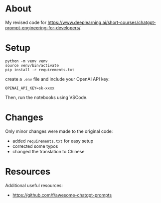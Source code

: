 # About
My revised code for https://www.deeplearning.ai/short-courses/chatgpt-prompt-engineering-for-developers/.

# Setup

```
python -m venv venv
source venv/bin/activate
pip install -r requirements.txt
```

create a `.env` file and include your OpenAI API key:

```
OPENAI_API_KEY=sk-xxxx
```

Then, run the notebooks using VSCode. 

# Changes

Only minor changes were made to the original code:

- added `requirements.txt` for easy setup
- corrected some typos
- changed the translation to Chinese

# Resources

Additional useful resources:

- https://github.com/f/awesome-chatgpt-prompts

